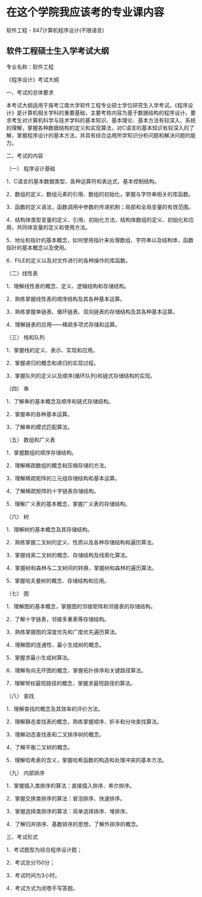 # 在这个学院我应该考的专业课内容

软件工程 - 847计算机程序设计(不限语言)

## 软件工程硕士生入学考试大纲
  
专业名称：软件工程

《程序设计》考试大纲

一、考试的总体要求

本考试大纲适用于报考江南大学软件工程专业硕士学位研究生入学考试。《程序设计》是计算机相关学科的重要基础，主要考核内容为基于数据结构的程序设计。要求考生对计算机科学与技术学科的基本知识、基本理论、基本方法有较深入、系统的理解，掌握各种数据结构的定义和实现算法，对C语言的基本知识有较深入的了解，掌握程序设计的基本方法，并具有综合运用所学知识分析问题和解决问题的能力。

二、考试的内容

（一） 程序设计基础

1．C语言的基本数据类型、各种运算符和表达式、基本控制结构。

2．数组的定义、数组元素的引用、数组的初始化，掌握与字符串相关的库函数。

3．函数的定义语法，函数调用中参数的传递机制；局部和全局变量的有效范围。

4．结构体类型变量的定义、引用、初始化方法，结构体数组的定义、初始化和应用，共同体变量的定义和使用方法。

5．地址和指针的基本概念，如何使用指针来处理数组、字符串以及结构体，函数指针的基本概念以及使用。

6．FILE的定义以及对文件进行的各种操作的库函数。

（二）线性表

1．理解线性表的概念、定义、逻辑结构和存储结构。

2．熟练掌握线性表的顺序结构及其各种基本运算。

3．熟练掌握单链表、循环链表、双向链表的存储结构及其各种基本运算。

4．理解链表的应用——稀疏多项式存储和运算。

（三） 栈和队列

1．掌握栈的定义、表示、实现和应用。

2．掌握递归的概念和递归的实现过程。

3．掌握队列的定义以及顺序(循环队列)和链式存储结构的实现。

（四） 串

1．了解串的基本概念及顺序和链式存储结构。

2．掌握串的各种基本运算。

3．了解串的模式匹配算法。

（五） 数组和广义表

1．掌握数组的顺序存储结构。

2．理解稀疏数组的概念和压缩存储的方法。

3．理解稀疏矩阵的三元组存储结构和基本运算。

4．了解稀疏矩阵的十字链表存储结构。

5．理解广义表的基本概念，掌握广义表的存储结构。

（六） 树

1．理解树的基本概念及其存储结构。

2．熟练掌握二叉树的定义、性质以及各种存储结构和遍历算法。

3．掌握线索二叉树的概念、存储结构及线索化算法。

4．掌握树和森林与二叉树间的转换，掌握树和森林的遍历算法。

5．掌握哈夫曼树的概念、存储结构和应用。

（七） 图

1．理解图的基本概念，掌握图的邻接矩阵和邻接表的存储结构。

2．了解十字链表，邻接多重表等存储结构。

3．熟练掌握图的深度优先和广度优先遍历算法。

4．理解图的连通性、最小生成树的概念。

5．掌握求最小生成树算法。

6．理解有向无环图的概念，掌握拓扑排序和关键路径算法。

7．理解带权最短路径的概念，掌握求最短路径的算法。

（八） 查找

1．理解查找的概念及其效率的评价方法。

2．理解静态查找表的概念，熟练掌握顺序、折半和分块查找算法。

3．理解动态查找表和二叉排序树的概念。

4．了解平衡二叉树的概念。

5．理解哈希表的含义，掌握哈希函数的构造和处理冲突的基本方法。

（九） 内部排序

1．掌握插入类排序的算法：直接插入排序、希尔排序。

2．掌握交换类排序的算法：冒泡排序、快速排序。

3．掌握选择类排序的算法：简单选择排序、堆排序。

4．了解归并排序、基数排序的思想，了解外排序的概念。

三、考试形式

1．考试题型为综合程序设计题；

2．考试总分150分；

3．考试时间为3小时。

4．考试方式为闭卷手写答题。
